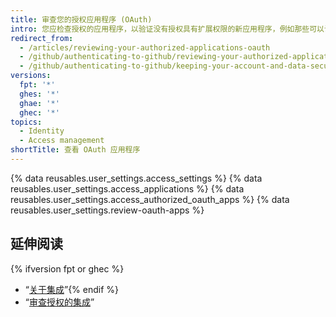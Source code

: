 ```yaml
---
title: 审查您的授权应用程序 (OAuth)
intro: 您应检查授权的应用程序，以验证没有授权具有扩展权限的新应用程序，例如那些可以访问您的私有仓库的应用程序。
redirect_from:
  - /articles/reviewing-your-authorized-applications-oauth
  - /github/authenticating-to-github/reviewing-your-authorized-applications-oauth
  - /github/authenticating-to-github/keeping-your-account-and-data-secure/reviewing-your-authorized-applications-oauth
versions:
  fpt: '*'
  ghes: '*'
  ghae: '*'
  ghec: '*'
topics:
  - Identity
  - Access management
shortTitle: 查看 OAuth 应用程序
---
```


{% data reusables.user_settings.access_settings %}
{% data reusables.user_settings.access_applications %}
{% data reusables.user_settings.access_authorized_oauth_apps %}
{% data reusables.user_settings.review-oauth-apps %}

## 延伸阅读
{% ifversion fpt or ghec %}
- “[关于集成](/articles/about-integrations)”{% endif %}
- “[审查授权的集成](/articles/reviewing-your-authorized-integrations)”
